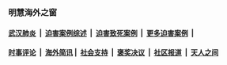 
### 明慧海外之窗

####  [武汉肺炎](indexes/365.md?t=02230900) &nbsp;|&nbsp;  [迫害案例综述](indexes/328.md?t=02230900) &nbsp;|&nbsp; [迫害致死案例](indexes/277.md?t=02230900)  &nbsp;|&nbsp; [更多迫害案例](indexes/81.md?t=02230900)  &nbsp;|&nbsp; 
####  [时事评论](indexes/19.md?t=02230900) &nbsp;|&nbsp; [海外简讯](indexes/245.md?t=02230900)&nbsp;|&nbsp;  [社会支持](indexes/140.md?t=02230900) &nbsp;|&nbsp; [褒奖决议](indexes/282.md?t=02230900) &nbsp;|&nbsp; [社区报道](indexes/91.md?t=02230900)  &nbsp;|&nbsp; [天人之间](indexes/78.md?t=02230900) 

